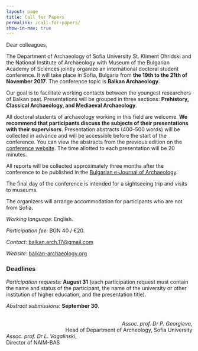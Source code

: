 ```yaml
---
layout: page
title: Call for Papers
permalink: /call-for-papers/
show-in-nav: true
---
```


Dear colleagues,

The Department of Archaeology of Sofia University St. Kliment Ohridski
and the National Institute of Archaeology with Museum of the Bulgarian
Academy of Sciences jointly organize an international doctoral student
conference. It will take place in Sofia, Bulgaria from **the 19th to
the 21th of November 2017**. The conference topic is **Balkan
Archaeology**.

Our goal is to facilitate working contacts between the youngest
researchers of Balkan past. Presentations will be grouped in three
sections: **Prehistory, Classical Archaeology, and Mediaeval
Archaeology**.

All doctoral students of archaeology working in this field are
welcome. **We recommend that participants discuss the subjects of
their presentations with their supervisors**. Presentation abstracts
(400–500 words) will be collected in advance and will be accessible
before the start of the conference. You can view the abstracts from
the previous edition on the [conference
website](/abstracts-2016/). The time allotted to each presentation
will be 20 minutes.

All reports will be collected approximately three months after the
conference to be published in the [Bulgarian e-Journal of
Archaeology](http://be-ja.org/).

The final day of the conference is intended for a sightseeing trip and
visits to museums.

The organizers will arrange accommodation for participants who are not
from Sofia.

*Working language*: English.

*Participation fee*: BGN 40 / €20.

*Contact*: [balkan.arch.17@gmail.com](mailto:balkan.arch.17@gmail.com)

*Website*: [balkan-archaeology.org](http://balkan-archaeology.org/)

### Deadlines

*Participation requests*: **August 31** (each participation request
must contain the name and status of the participant, the name of the
university or other institution of higher education, and the
presentation title).

*Abstract submissions*: **September 30**.

<br>

<div style="float: right; text-align: right;">
  <i>Assoc. prof. Dr P. Georgieva</i>,
  <br>
  Head of Department of Archeology, Sofia University
</div>

<div style="float: left;">
  <i>Assoc. prof. Dr L. Vagalinski</i>,
  <br>
  Director of NAIM-BAS
</div>